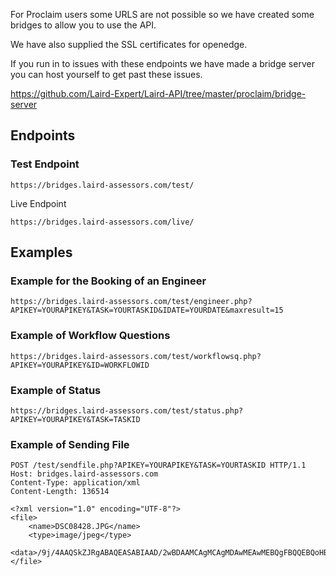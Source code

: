 For Proclaim users some URLS are not possible so we have created some bridges to allow you to use the API.

We have also supplied the SSL certificates for openedge.

If you run in to issues with these endpoints we have made a bridge server you can host yourself to get past these issues.

https://github.com/Laird-Expert/Laird-API/tree/master/proclaim/bridge-server

Endpoints
 ---

### Test Endpoint

```
https://bridges.laird-assessors.com/test/
```

Live Endpoint

```
https://bridges.laird-assessors.com/live/
```


Examples
---


### Example for the Booking of an Engineer


```
https://bridges.laird-assessors.com/test/engineer.php?APIKEY=YOURAPIKEY&TASK=YOURTASKID&IDATE=YOURDATE&maxresult=15
```



### Example of Workflow Questions


```
https://bridges.laird-assessors.com/test/workflowsq.php?APIKEY=YOURAPIKEY&ID=WORKFLOWID
```


### Example of Status


```
https://bridges.laird-assessors.com/test/status.php?APIKEY=YOURAPIKEY&TASK=TASKID
```

### Example of Sending File

```
POST /test/sendfile.php?APIKEY=YOURAPIKEY&TASK=YOURTASKID HTTP/1.1
Host: bridges.laird-assessors.com
Content-Type: application/xml
Content-Length: 136514

<?xml version="1.0" encoding="UTF-8"?>
<file>
    <name>DSC08428.JPG</name>
    <type>image/jpeg</type>
    <data>/9j/4AAQSkZJRgABAQEASABIAAD/2wBDAAMCAgMCAgMDAwMEAwMEBQgFBQQEBQoHBwYIDAoMDAsKCwsNDhIQDQ4RDgsLEBYQERMUFRUVDA8XGBYUGBIUFRT/2wBDAQMEBAUEBQkFBQkUDQsNFBQUFBQUFBQUFBQUFBQUFBQUFBQUFBQUFBQUFBQUFBQUFBQUFBQUFBQUFBQUFBQUFBT/wAARCAJTAlgDASIAAhEBAxEB/8QAHQAAAAcBAQEAAAAAAAAAAAAAAgMEBQYHCAABCf</data>
</file>
```
